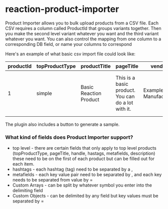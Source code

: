 # reaction-product-importer
Product Importer allows you to bulk upload products from a CSV file. Each CSV requires a column called ProductId that groups variants together. 
Then you make the second level variant whatever you want and the third variant whatever you want. 
You can also control the mapping from one column to a corresponding DB field, or name your columns to correspond

Here's an example of what basic csv import file could look like:

| productId | topProductType | productTitle           | pageTitle                                          | vendor               | handle          | variantTitle          | variantType | title                | optionTitle | price | qty | weight | taxable | hastags               | metatags                           | description                                                                        |
|-----------|----------------|------------------------|----------------------------------------------------|----------------------|-----------------|-----------------------|-------------|----------------------|-------------|-------|-----|--------|---------|-----------------------|------------------------------------|------------------------------------------------------------------------------------|
| 1         | simple         | Basic Reaction Product | This is a basic product. You can do a lot with it. | Example Manufacturer | example-product | Basic Example Variant | variant     | Option 1 - Red Dwarf | Red         | 19.99 | 19  | 35     | true    | Hashtags, Womens, Red | Material=Cotten, Quality=Excellent | Sign in as administrator to edit.You can clone this product from the product grid. |


The plugin also includes a button to generate a sample.

### What kind of fields does Product Importer support?
- top level - there are certain fields that only apply to top level products (topProductType, pageTitle, handle, hastags, metafields, description) these need to be on the first of each product but can be filled out for each item.
- hashtags - each hashtag (tag) need to be separated by a ,
- metafields - each key value pair need to be separated by , and each key needs to be separated from value by =
- Custom Arrays - can be split by whatever symbol you enter into the delimiting field
- Custom Objects - can be delimited by any field but key values must be separated by =



